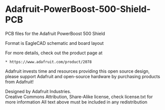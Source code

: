 # Adafruit-PowerBoost-500-Shield-PCB
PCB files for the Adafruit PowerBoost 500 Shield

Format is EagleCAD schematic and board layout

For more details, check out the product page at

    * https://www.adafruit.com/product/2078

Adafruit invests time and resources providing this open source design, 
please support Adafruit and open-source hardware by purchasing 
products from Adafruit!

Designed by Adafruit Industries.  
Creative Commons Attribution, Share-Alike license, check license.txt for more information
All text above must be included in any redistribution